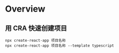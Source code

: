 # Overview
## 用 CRA 快速创建项目
```
npx create-react-app 项目名称
npx create-react-app 项目名称 --template typescript
```
